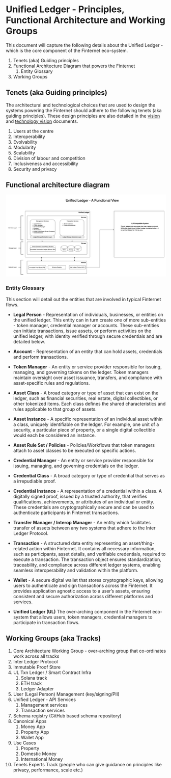 # Unified Ledger - Principles, Functional Architecture and Working Groups

This document will capture the following details about the Unified Ledger -
which is the core component of the Finternet eco-system.

1. Tenets (aka) Guiding principles
1. Functional Architecture Diagram that powers the Finternet
    1. Entity Glossary
1. Working Groups

## Tenets (aka Guiding principles)

The architectural and technological choices that are used to design the systems
powering the Finternet should adhere to the following tenets (aka guiding
principles).  These design principles are also detailed in the
[vision](http://bit.ly/finternet-vision) and [technology
vision](http://bit.ly/finternet-tech) documents.

1. Users at the centre
1. Interoperability
1. Evolvability
1. Modularity
1. Scalability
1. Division of labour and competition
1. Inclusiveness and accessibility
1. Security and privacy

## Functional architecture diagram

![Functional Architecture](images/finternet.drawio.png?raw=true "Functional Architecture")

### Entity Glossary

This section will detail out the entities that are involved in typical Finternet
flows.

* **Legal Person** - Representation of individuals, businesses, or
  entities on the unified ledger. This entity can in turn create one of more
  sub-entities - token manager, credential manager or accounts. These
  sub-entities can initiate transactions, issue assets, or perform activities on
  the unified ledger, with identity verified through secure credentials and are
  detailed below.

* **Account** - Representation of an entity that can hold assets, credentials and
  perform transactions.

* **Token Manager** - An entity or service provider responsible for issuing,
  managing, and governing tokens on the ledger. Token managers maintain
  oversight over asset issuance, transfers, and compliance with asset-specific
  rules and regulations.

* **Asset Class** - A broad category or type of asset that can exist on the
  ledger, such as financial securities, real estate, digital collectibles, or
  other tokenized items. Each class defines the shared characteristics and rules
  applicable to that group of assets.

* **Asset Instance** - A specific representation of an individual asset within a
  class, uniquely identifiable on the ledger. For example, one unit of a
  security, a particular piece of property, or a single digital collectible
  would each be considered an instance.

* **Asset Rule Set / Policies** - Policies/Workflows that token managers attach to
  asset classes to be executed on specific actions.

* **Credential Manager** - An entity or service provider responsible for issuing,
  managing, and governing credentials on the ledger.

* **Credential Class** - A broad category or type of credential that serves as a
  irrepudiable proof.

* **Credential Instance** - A representation of a credential within a class.  A
  digitally signed proof, issued by a trusted authority, that verifies
  qualifications, achievements, or attributes of an individual or entity. These
  credentials are cryptographically secure and can be used to authenticate
  participants in Finternet transactions.

* **Transfer Manager / Interop Manager** - An entity which facilitates transfer of
  assets between any two systems that adhere to the Inter Ledger Protocol.

* **Transaction** - A structured data entity representing an asset/thing-related
  action within Finternet. It contains all necessary information, such as
  participants, asset details, and verifiable credentials, required to execute a
  transaction. The transaction object ensures standardization, traceability, and
  compliance across different ledger systems, enabling seamless interoperability
  and validation within the platform.

* **Wallet** - A secure digital wallet that stores cryptographic keys, allowing
  users to authenticate and sign transactions across the Finternet. It provides
  application agnostic access to a user’s assets, ensuring consistent and secure
  authorization across different platforms and services.

* **Unified Ledger (UL)** The over-arching component in the Finternet eco-system that
  allows users, token managers, credential managers to participate in
  transaction flows.

## Working Groups (aka Tracks)

1. Core Architecture Working Group - over-arching group that co-ordinates work
   across all tracks
1. Inter Ledger Protocol
1. Immutable Proof Store
1. UL Txn Ledger / Smart Contract Infra
    1. Solana track
    1. ETH track
    1. Ledger Adapter
1. User (Legal Person) Management (key/signing/PII)
1. Unified Ledger - API Services
    1. Management services
    1. Transaction services
1. Schema registry (GitHub based schema repository)
1. Canonical Apps
    1. Money App
    1. Property App
    1. Wallet App
1. Use Cases
    1. Property
    1. Domestic Money
    1. International Money
1. Tenets Experts Track (people who can give guidance on principles like privacy,
   performance, scale etc.)
